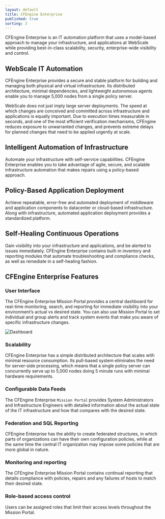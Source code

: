 ```yaml
---
layout: default
title: CFEngine Enterprise
published: true
sorting: 3
---
```


CFEngine Enterprise is an IT automation platform that uses a model-based approach to manage your infrastructure, and applications at WebScale while providing best-in-class scalability, security, enterprise-wide visibility and control.

## WebScale IT Automation ##

CFEngine Enterprise provides a secure and stable platform for building and managing both physical and virtual infrastructure. Its distributed architecture, minimal dependencies, and lightweight autonomous agents enable you to manage 5,000 nodes from a single policy server.

WebScale does not just imply large server deployments. The speed at which changes are conceived and committed across infrastructure and applications is equally important. Due to execution times measurable in seconds, and one of the most efficient verification mechanisms, CFEngine reduces exposure to unwarranted changes, and prevents extreme delays for planned changes that need to be applied urgently at scale.

## Intelligent Automation of Infrastructure ##
		
Automate your infrastructure with self-service capabilities. CFEngine Enterprise enables you to take advantage of agile, secure, and scalable infrastructure automation that makes repairs using a policy-based approach. 		

## Policy-Based Application Deployment ##

Achieve repeatable, error-free and automated deployment of middleware and application components to datacenter or cloud-based infrastructure. Along with infrastructure, automated application deployment provides a standardized platform. 		

## Self-Healing Continuous Operations ##

Gain visibility into your infrastructure and applications, and be alerted to issues immediately. CFEngine Enterprise contains built-in inventory and reporting modules that automate troubleshooting and compliance checks, as well as remediate in a self-healing fashion.

## CFEngine Enterprise Features ##

### User Interface ###

The CFEngine Enterprise Mission Portal provides a central dashboard for real-time monitoring, search, and reporting for immediate visibility into your environment’s actual vs desired state. You can also use Mission Portal to set individual and group alerts and track system events that make you aware of specific infrastructure changes.

![Dashboard](Dashboard.png)

### Scalability ###

CFEngine Enterprise has a simple distributed architecture that scales with minimal resource consumption. Its pull-based system eliminates the need for server-side processing, which means that a single policy server can concurrently serve up to 5,000 nodes doing 5 minute runs with minimal hardware requirements.

### Configurable Data Feeds ###

The CFEngine Enterprise `Mission Portal` provides System Administrators and Infrastructure Engineers with detailed information about the actual state of the IT infrastructure and how that compares with the desired state.

### Federation and SQL Reporting ###

CFEngine Enterprise has the ability to create federated structures, in which parts of organizations can have their own configuration policies, while at the same time the central IT organization may impose some policies that are more global in nature.

### Monitoring and reporting ###

The CFEngine Enterprise Mission Portal contains continual reporting that details compliance with policies, repairs and any failures of hosts to match their desired state.

### Role-based access control ###

Users can be assigned roles that limit their access levels throughout the Mission Portal.
